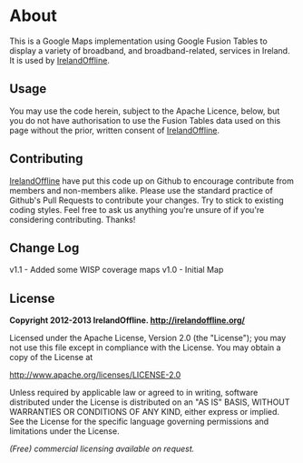 About
=====
This is a Google Maps implementation using Google Fusion Tables to display a variety of broadband, and broadband-related, services in Ireland. It is used by [IrelandOffline](http://irelandoffline.org/).

Usage
-----
You may use the code herein, subject to the Apache Licence, below, but you do not have authorisation to use the Fusion Tables data used on this page without the prior, written consent of [IrelandOffline](http://irelandoffline.org/).

Contributing
------------
[IrelandOffline](http://irelandoffline.org/) have put this code up on Github to encourage contribute from members and non-members alike. Please use the standard practice of Github's Pull Requests to contribute your changes. Try to stick to existing coding styles. Feel free to ask us anything you're unsure of if you're considering contributing. Thanks!

Change Log
----------
v1.1 - Added some WISP coverage maps
v1.0 - Initial Map

License
-------
**Copyright 2012-2013 IrelandOffline. http://irelandoffline.org/**

Licensed under the Apache License, Version 2.0 (the "License"); you may not use this file except in compliance with the License. You may obtain a copy of the License at

http://www.apache.org/licenses/LICENSE-2.0

Unless required by applicable law or agreed to in writing, software distributed under the License is distributed on an "AS IS" BASIS, WITHOUT WARRANTIES OR CONDITIONS OF ANY KIND, either express or implied. See the License for the specific language governing permissions and limitations under the License.

*(Free) commercial licensing available on request.*

